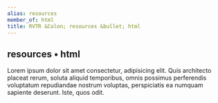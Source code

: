 ```yaml
---
alias: resources
member_of: html
title: RVTR &Colon; resources &bullet; html
---
```


## resources • html

Lorem ipsum dolor sit amet consectetur, adipisicing elit. Quis architecto
placeat rerum, soluta aliquid temporibus, omnis possimus perferendis
voluptatum repudiandae nostrum voluptas, perspiciatis ea numquam sapiente
deserunt. Iste, quos odit.
